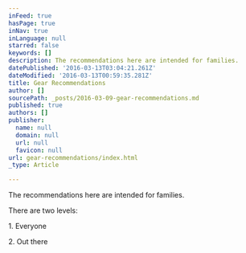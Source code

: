 ```yaml
---
inFeed: true
hasPage: true
inNav: true
inLanguage: null
starred: false
keywords: []
description: The recommendations here are intended for families.
datePublished: '2016-03-13T03:04:21.261Z'
dateModified: '2016-03-13T00:59:35.281Z'
title: Gear Recommendations
author: []
sourcePath: _posts/2016-03-09-gear-recommendations.md
published: true
authors: []
publisher:
  name: null
  domain: null
  url: null
  favicon: null
url: gear-recommendations/index.html
_type: Article

---
```

The recommendations here are intended for families.

There are two levels: 

1\. Everyone

2\. Out there